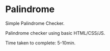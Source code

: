 # Palindrome
Simple Palindrome Checker.

Palindrome checker using basic HTML/CSS/JS.

Time taken to complete: 5-10min.

